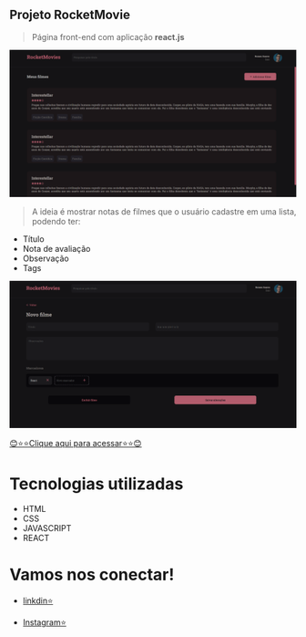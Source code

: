 ## Projeto RocketMovie

> Página front-end com aplicação <strong>react.js</strong>

![preview](./src/assets/previewReadme.png)

> A ideia é mostrar notas de filmes que o usuário cadastre em uma lista, podendo ter:

- Título
- Nota de avaliação
- Observação 
- Tags

![preview](./src/assets/previewReadme2.png)

[😊⭐⭐Clique aqui para acessar⭐⭐😊](https://rocket-movie.vercel.app)

# Tecnologias utilizadas
- HTML
- CSS
- JAVASCRIPT
- REACT

# Vamos nos conectar!
- [linkdin⭐](https://www.linkedin.com/in/romeu-soares-87749a231/)

- [Instagram⭐](http://instagram.com/romeusoaresdesouto)